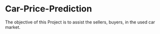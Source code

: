 # Car-Price-Prediction
The objective of this Project is to assist the sellers, buyers,  in the used car market. 
